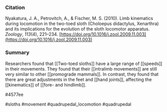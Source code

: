 ### Citation

Nyakatura, J. A., Petrovitch, A., & Fischer, M. S. (2010). Limb kinematics during locomotion in the two-toed sloth (Choloepus didactylus, Xenarthra) and its implications for the evolution of the sloth locomotor apparatus. _Zoology_, _113_(4), 221–234. [https://doi.org/10.1016/j.zool.2009.11.003](https://doi.org/10.1016/j.zool.2009.11.003)

### Summary

Researchers found that [[Two-toed sloths]] have a large range of [[speeds]] in their movements. They found that their [[intralimb movements]] are still very similar to other [[promograde mammals]]. In contrast, they found that there are great adjustments in the feet and [[hand joints]], affecting the [[kinematics]] of [[fore- and hindlimb]].

#4577ee

#sloths
#movement 
#quadrupedal_locomotion 
#quadrupedal 